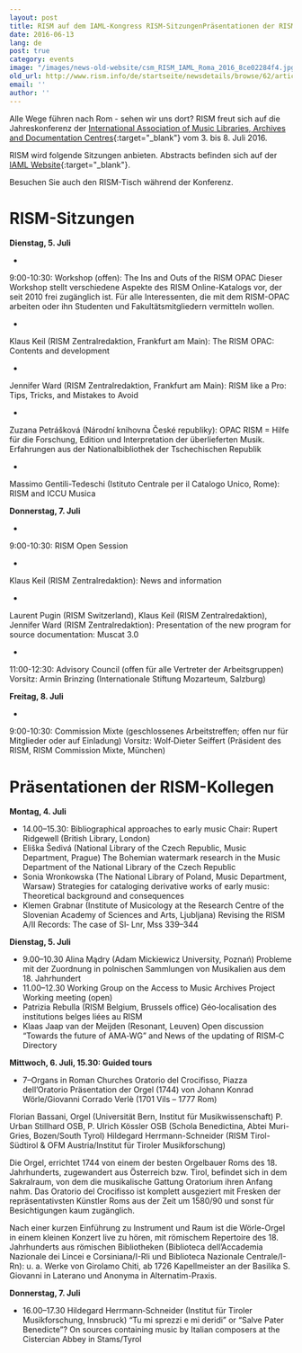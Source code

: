 ```yaml
---
layout: post
title: RISM auf dem IAML-Kongress RISM-SitzungenPräsentationen der RISM-Kollegen
date: 2016-06-13
lang: de
post: true
category: events
image: "/images/news-old-website/csm_RISM_IAML_Roma_2016_8ce02284f4.jpg"
old_url: http://www.rism.info/de/startseite/newsdetails/browse/62/article/64/rism-at-the-iaml-congress.html
email: ''
author: ''
---
```



Alle Wege führen nach Rom - sehen wir uns dort? RISM freut sich auf die Jahreskonferenz der [International Association of Music Libraries, Archives and Documentation Centres](http://www.iaml2016.org/){:target="_blank"} vom 3. bis 8. Juli 2016.

RISM wird folgende Sitzungen anbieten. Abstracts befinden sich auf der [IAML Website](http://www.iaml.info/congresses/2016-rome){:target="_blank"}.

Besuchen Sie auch den RISM-Tisch während der Konferenz.



# RISM-Sitzungen

**Dienstag, 5. Juli**

-

9:00-10:30: Workshop (offen): The Ins and Outs of the RISM OPAC
Dieser Workshop stellt verschiedene Aspekte des RISM Online-Katalogs vor, der seit 2010 frei zugänglich ist. Für alle Interessenten, die mit dem RISM-OPAC arbeiten oder ihn Studenten und Fakultätsmitgliedern vermitteln wollen.


-

Klaus Keil (RISM Zentralredaktion, Frankfurt am Main): The RISM OPAC: Contents and development


-

Jennifer Ward (RISM Zentralredaktion, Frankfurt am Main): RISM like a Pro: Tips, Tricks, and Mistakes to Avoid


-

Zuzana Petrášková (Národní knihovna České republiky): OPAC RISM = Hilfe für die Forschung, Edition und Interpretation der überlieferten Musik. Erfahrungen aus der Nationalbibliothek der Tschechischen Republik


-

Massimo Gentili-Tedeschi (Istituto Centrale per il Catalogo Unico, Rome): RISM and ICCU Musica



**Donnerstag, 7. Juli**

-

9:00-10:30: RISM Open Session


-

Klaus Keil (RISM Zentralredaktion): News and information


-

Laurent Pugin (RISM Switzerland), Klaus Keil (RISM Zentralredaktion), Jennifer Ward (RISM Zentralredaktion): Presentation of the new program for source documentation: Muscat 3.0



-

11:00-12:30: Advisory Council (offen für alle Vertreter der Arbeitsgruppen)
Vorsitz: Armin Brinzing (Internationale Stiftung Mozarteum, Salzburg)



**Freitag, 8. Juli**

-

9:00-10:30: Commission Mixte (geschlossenes Arbeitstreffen; offen nur für Mitglieder oder auf Einladung)
Vorsitz: Wolf‐Dieter Seiffert (Präsident des RISM, RISM Commission Mixte, München)



# Präsentationen der RISM-Kollegen

**Montag, 4. Juli**

- 14.00–15.30: Bibliographical approaches to early music
Chair: Rupert Ridgewell (British Library, London)
- Eliška Šedivá (National Library of the Czech Republic, Music Department, Prague)
The Bohemian watermark research in the Music Department of the National Library of the Czech Republic
- Sonia Wronkowska (The National Library of Poland, Music Department, Warsaw)
Strategies for cataloging derivative works of early music: Theoretical background and consequences
- Klemen Grabnar (Institute of Musicology at the Research Centre of the Slovenian Academy of Sciences and Arts, Ljubljana)
Revising the RISM A/II Records: The case of SI‐ Lnr, Mss 339–344

**Dienstag, 5. Juli**

- 9.00–10.30 Alina Mądry (Adam Mickiewicz University, Poznań)
Probleme mit der Zuordnung in polnischen Sammlungen von Musikalien aus dem 18. Jahrhundert
- 11.00–12.30 Working Group on the Access to Music Archives Project
Working meeting (open)
- Patrizia Rebulla (RISM Belgium, Brussels office)
Géo‐localisation des institutions belges liées au RISM
- Klaas Jaap van der Meijden (Resonant, Leuven)
Open discussion “Towards the future of AMA‐WG” and News of the updating of RISM‐C Directory


**Mittwoch, 6. Juli, 15.30: Guided tours**

- 7–Organs in Roman Churches
Oratorio del Crocifisso, Piazza dell’Oratorio
Präsentation der Orgel (1744) von Johann Konrad Wörle/Giovanni Corrado Verlè (1701 Vils – 1777 Rom)

Florian Bassani, Orgel (Universität Bern, Institut für Musikwissenschaft)
P. Urban Stillhard OSB, P. Ulrich Kössler OSB (Schola Benedictina, Abtei Muri-Gries, Bozen/South Tyrol)
Hildegard Herrmann-Schneider (RISM Tirol-Südtirol & OFM Austria/Institut für Tiroler Musikforschung)

Die Orgel, errichtet 1744 von einem der besten Orgelbauer Roms des 18. Jahrhunderts, zugewandert aus Österreich bzw. Tirol, befindet sich in dem Sakralraum, von dem die musikalische Gattung Oratorium ihren Anfang nahm. Das Oratorio del Crocifisso ist komplett ausgeziert mit Fresken der repräsentativsten Künstler Roms aus der Zeit um 1580/90 und sonst für Besichtigungen kaum zugänglich.

Nach einer kurzen Einführung zu Instrument und Raum ist die Wörle-Orgel in einem kleinen Konzert live zu hören, mit römischem Repertoire des 18. Jahrhunderts aus römischen Bibliotheken (Biblioteca dell’Accademia Nazionale dei Lincei e Corsiniana/I-Rli und Biblioteca Nazionale Centrale/I-Rn): u. a. Werke von Girolamo Chiti, ab 1726 Kapellmeister an der Basilika S. Giovanni in Laterano und Anonyma in Alternatim-Praxis.



**Donnerstag, 7. Juli**

- 16.00–17.30
Hildegard Herrmann‐Schneider (Institut für Tiroler Musikforschung, Innsbruck)
“Tu mi sprezzi e mi deridi” or “Salve Pater Benedicte”? On sources containing music by Italian composers at the Cistercian Abbey in Stams/Tyrol





<script type="text/javascript">var switchTo5x=true;</script><script type="text/javascript" src="http://w.sharethis.com/button/buttons.js"></script><script type="text/javascript">stLight.options({publisher: "9b601438-1ce1-49d8-bfd7-9cff5df54c17", doNotHash: false, doNotCopy: false, hashAddressBar: false});</script>